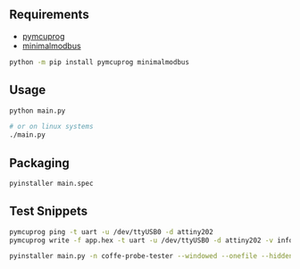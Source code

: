 ## Requirements

- [pymcuprog](https://pypi.org/project/pymcuprog/)
- [minimalmodbus](https://pypi.org/project/minimalmodbus/)

```bash
python -m pip install pymcuprog minimalmodbus
```

## Usage

```bash
python main.py
```

```bash
# or on linux systems
./main.py
```

## Packaging

```bash
pyinstaller main.spec
```

## Test Snippets

```bash
pymcuprog ping -t uart -u /dev/ttyUSB0 -d attiny202
pymcuprog write -f app.hex -t uart -u /dev/ttyUSB0 -d attiny202 -v info --erase --verify

pyinstaller main.py -n coffe-probe-tester --windowed --onefile --hidden-import pymcuprog.deviceinfo.devices.attiny202
```

